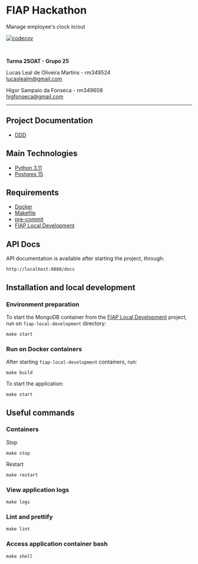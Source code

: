 # FIAP Hackathon

Manage employee's clock in/out

[![codecov](https://codecov.io/gh/higfonseca/fiap-hackathon/graph/badge.svg?token=8KDSI4TKGQ)](https://codecov.io/gh/higfonseca/fiap-hackathon)

<br>

**Turma 2SOAT - Grupo 25**

Lucas Leal de Oliveira Martins - rm349524 <br>
lucaslealm@gmail.com

Hígor Sampaio da Fonseca - rm349608 <br>
higfonseca@gmail.com

---

## Project Documentation

- [DDD](https://miro.com/app/board/uXjVM5vyjrM=/?share_link_id=894139570420)

## Main Technologies

- [Python 3.11](https://www.python.org/downloads/release/python-3110/)
- [Postgres 15](https://www.postgresql.org/download/)

## Requirements

- [Docker](https://docs.docker.com/get-docker/)
- [Makefile](https://www.gnu.org/software/make/#download)
- [pre-commit](https://pre-commit.com/)
- [FIAP Local Development](https://github.com/higfonseca/fiap-local-development)

## API Docs

API documentation is available after starting the project, through:

```
http://localhost:8888/docs
```

## Installation and local development

### Environment preparation

To start the MongoDB container from the [FIAP Local Development](https://github.com/higfonseca/fiap-local-development)
project, run on `fiap-local-development` directory:

```
make start
```

### Run on Docker containers

After starting `fiap-local-development` containers, run:

```
make build
```

To start the application:

```
make start
```

## Useful commands

### Containers

Stop

```
make stop
```

Restart

```
make restart
```

### View application logs

```
make logs 
```

### Lint and prettify

```
make lint
```

### Access application container bash

```
make shell
```